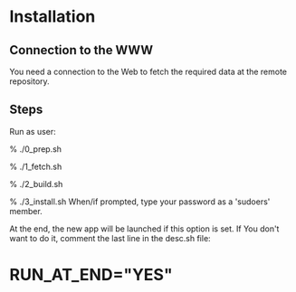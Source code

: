 Installation
============

Connection to the WWW
---------------------
You need a connection to the Web to fetch the required data at the 
remote repository.

Steps
-----

Run as user:

% ./0_prep.sh

% ./1_fetch.sh

% ./2_build.sh

% ./3_install.sh
When/if prompted, type your password as a 'sudoers' member.

At the end, the new app will be launched if this option is set. 
If You don't want to do it, comment the last line in the desc.sh file:

# RUN_AT_END="YES"
